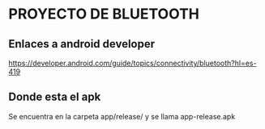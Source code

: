 PROYECTO DE BLUETOOTH
================

Enlaces a android developer
---------------------------



https://developer.android.com/guide/topics/connectivity/bluetooth?hl=es-419

Donde esta el apk
-----------------
Se encuentra en la carpeta app/release/
y se llama app-release.apk


